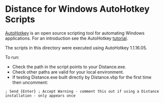 Distance for Windows AutoHotkey Scripts
=======================================

[AutoHotkey](http://www.autohotkey.com) is an open source scripting tool for automating Windows 
applications. For an introduction see the AutoHotkey [tutorial](http://www.autohotkey.com/docs/Tutorial.htm).

The scripts in this directory were executed using AutoHotkey 1.1.16.05.

To run:

* Check the path in the script points to your Distance.exe.
* Check other paths are valid for your local environment.
* If testing Distance.exe built directly by Distance.vbp for the first time then uncomment:

<p/>

    ; Send {Enter} ; Accept Warning - comment this out if using a Distance installation - only appears once

